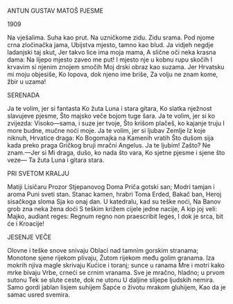 ANTUN GUSTAV MATOŠ
PJESME

1909

Na vješalima. Suha kao prut. 
Na uzničkome zidu. Zidu srama. 
Pod njome crna zločinačka jama, 
Ubijstva mjesto, tamno kao blud. 
Ja vidjeh negdje ladanjski taj skut, 
Jer takvo lice ima moja mama, 
A slične oči neka krasna dama: 
Na lijepo mjesto zaveo me put! 
I mjesto nje u kobnu rupu skočih 
I krvavim si njenim znojem smočih 
Moj drski obraz kao suzama. 
Jer Hrvatsku mi moju objesiše, 
Ko lopova, dok njeno ime briše, 
Za volju ne znam kome, žbir u uzama!

SERENADA

Ja te volim, jer si fantasta 
Ko žuta Luna i stara gitara, 
Ko slatka nježnost slavujeve pjesme, 
Što majsko veče bojom tuge šara. 
Ja te volim, jer si ko zvijezda: 
Visoko—sama, i suze jer tvoje, 
Što krišom plačeš, ko kajanje truju 
I more budne, mučne noći moje. 
Ja te volim, jer si ljubav Zemlje 
Iz koje niknuh, Hrvatice draga: 
Ko Bogomajka na Kamenih vratih 
Što dušom sija kada preko praga 
Gričkog bruji mračni Angelus. 
Ja te ljubim! Zašto? Ne znam.—Jer si 
Mi draga, dušo, ko nada što vara, 
Ko sjetne pjesme i sjene što veze— 
Ta žuta Luna i gitara stara.

PRI SVETOM KRALJU

Matiji Lisičaru 
Prozor Stjepanovog Doma 
Priča gotski san; 
Modri tamjan i aroma 
Puni sveti stan. 
Stanac kamen, hrabri Toma 
Erded, Bakač ban, 
Heroj sisačkoga sloma 
Sja ko onaj dan. 
U katedralu, kad su teške noći, 
Na Banov grob zna neka žena doći 
S teškim križem cijele jedne nacije, 
A kip joj veli: Majko, audiant reges: 
Regnum regno non praescribit leges, 
I dok je srca, bit će i Kroacije!

JESENJE VEČE

Olovne i teške snove snivaju 
Oblaci nad tamnim gorskim stranama; 
Monotone sjene rijekom plivaju, 
Žutom rijekom među golim granama. 
Iza mokrih njiva magle skrivaju 
Kućice i toranj; sunce u ranama 
Mre i motri kako mrke bivaju 
Vrbe, crneći se crnim vranama. 
Sve je mračno, hladno; u prvom sutonu 
Tek se slute ceste, dok ne utonu 
U daljine slijepe ljudskih nemira. 
Samo gordi jablan lisjem suhijem 
Šapće o životu mrakom gluhijem, 
Kao da je samac usred svemira.
